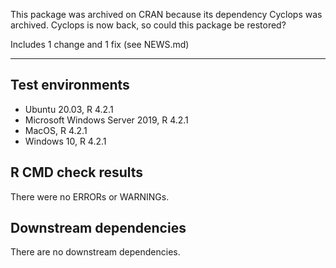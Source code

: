 This package was archived on CRAN because its dependency Cyclops was archived. Cyclops is now back, so could this package be restored?

Includes 1 change and 1 fix (see NEWS.md)

---

## Test environments
* Ubuntu 20.03, R 4.2.1
* Microsoft Windows Server 2019, R 4.2.1
* MacOS, R 4.2.1
* Windows 10, R 4.2.1

## R CMD check results

There were no ERRORs or WARNINGs. 

## Downstream dependencies

There are no downstream dependencies.
